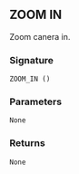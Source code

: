 ## ZOOM IN

Zoom canera in.

### Signature

`ZOOM_IN ()`


### Parameters

`None`


### Returns

`None`
